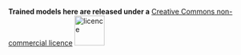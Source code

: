 **Trained models here are released under a** [Creative Commons non-commercial licence](https://creativecommons.org/licenses/by-nc/4.0/legalcode.txt)
<img src="https://mirrors.creativecommons.org/presskit/buttons/88x31/png/by-nc.png" alt="licence" width="60"/>
